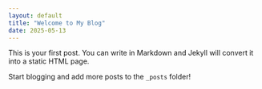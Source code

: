 ```yaml
---
layout: default
title: "Welcome to My Blog"
date: 2025-05-13
---
```


This is your first post. You can write in Markdown and Jekyll will convert it into a static HTML page.

Start blogging and add more posts to the `_posts` folder!
